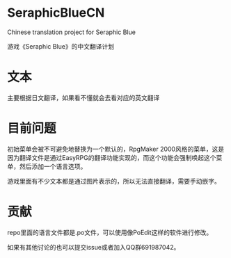 # SeraphicBlueCN

Chinese translation project for Seraphic Blue

游戏《Seraphic Blue》的中文翻译计划

# 文本

主要根据日文翻译，如果看不懂就会去看对应的英文翻译

# 目前问题

初始菜单会被不可避免地替换为一个默认的，RpgMaker 2000风格的菜单，这是因为翻译文件是通过EasyRPG的翻译功能实现的，而这个功能会强制唤起这个菜单，然后添加一个语言选项。

游戏里面有不少文本都是通过图片表示的，所以无法直接翻译，需要手动嵌字。

# 贡献

repo里面的语言文件都是.po文件，可以使用像PoEdit这样的软件进行修改。

如果有其他讨论的也可以提交issue或者加入QQ群691987042。
